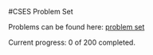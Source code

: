 #CSES Problem Set

Problems can be found here: [problem set](https://cses.fi/problemset/)

Current progress: 0 of 200 completed.